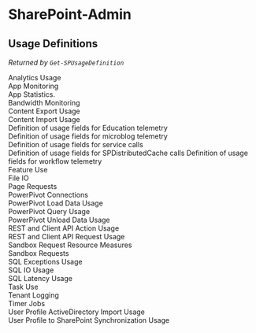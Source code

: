 # SharePoint-Admin

## Usage Definitions
_Returned by `Get-SPUsageDefinition`_

Analytics Usage                                         
App Monitoring                                          
App Statistics.                                         
Bandwidth Monitoring                                    
Content Export Usage                                    
Content Import Usage                                    
Definition of usage fields for Education telemetry      
Definition of usage fields for microblog telemetry      
Definition of usage fields for service calls            
Definition of usage fields for SPDistributedCache calls 
Definition of usage fields for workflow telemetry       
Feature Use                                             
File IO                                                 
Page Requests                                           
PowerPivot Connections                                  
PowerPivot Load Data Usage                              
PowerPivot Query Usage                                  
PowerPivot Unload Data Usage                            
REST and Client API Action Usage                        
REST and Client API Request Usage                       
Sandbox Request Resource Measures                       
Sandbox Requests                                        
SQL Exceptions Usage                                    
SQL IO Usage                                            
SQL Latency Usage                                       
Task Use                                                
Tenant Logging                                          
Timer Jobs                                              
User Profile ActiveDirectory Import Usage               
User Profile to SharePoint Synchronization Usage        



